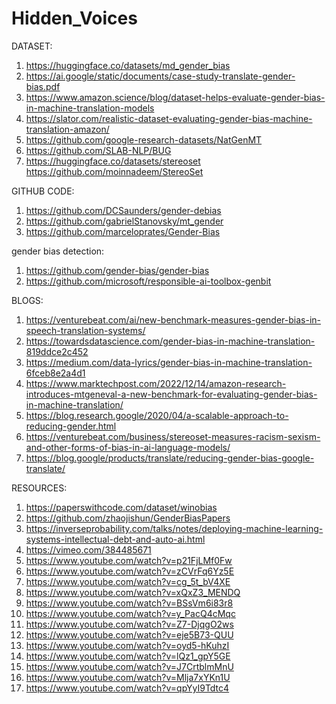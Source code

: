 # Hidden_Voices

DATASET:
1. https://huggingface.co/datasets/md_gender_bias
2. https://ai.google/static/documents/case-study-translate-gender-bias.pdf
3. https://www.amazon.science/blog/dataset-helps-evaluate-gender-bias-in-machine-translation-models
4. https://slator.com/realistic-dataset-evaluating-gender-bias-machine-translation-amazon/
5. https://github.com/google-research-datasets/NatGenMT
6. https://github.com/SLAB-NLP/BUG
7. https://huggingface.co/datasets/stereoset
   https://github.com/moinnadeem/StereoSet


GITHUB CODE:
1. https://github.com/DCSaunders/gender-debias
2. https://github.com/gabrielStanovsky/mt_gender
3. https://github.com/marceloprates/Gender-Bias

  gender bias detection:
1. https://github.com/gender-bias/gender-bias
2. https://github.com/microsoft/responsible-ai-toolbox-genbit


BLOGS:
1. https://venturebeat.com/ai/new-benchmark-measures-gender-bias-in-speech-translation-systems/
2. https://towardsdatascience.com/gender-bias-in-machine-translation-819ddce2c452
3. https://medium.com/data-lyrics/gender-bias-in-machine-translation-6fceb8e2a4d1
4. https://www.marktechpost.com/2022/12/14/amazon-research-introduces-mtgeneval-a-new-benchmark-for-evaluating-gender-bias-in-machine-translation/
5. https://blog.research.google/2020/04/a-scalable-approach-to-reducing-gender.html
6. https://venturebeat.com/business/stereoset-measures-racism-sexism-and-other-forms-of-bias-in-ai-language-models/
7. https://blog.google/products/translate/reducing-gender-bias-google-translate/


RESOURCES:
1. https://paperswithcode.com/dataset/winobias
2. https://github.com/zhaojishun/GenderBiasPapers
3. https://inverseprobability.com/talks/notes/deploying-machine-learning-systems-intellectual-debt-and-auto-ai.html
4. https://vimeo.com/384485671
5. https://www.youtube.com/watch?v=p21FjLMf0Fw
6. https://www.youtube.com/watch?v=zCVrFq6Yz5E
7. https://www.youtube.com/watch?v=cg_5t_bV4XE
8. https://www.youtube.com/watch?v=xQxZ3_MENDQ
9. https://www.youtube.com/watch?v=BSsVm6i83r8
10. https://www.youtube.com/watch?v=y_PacQ4cMqc
11. https://www.youtube.com/watch?v=Z7-DjqgO2ws
12. https://www.youtube.com/watch?v=eje5B73-QUU
13. https://www.youtube.com/watch?v=oyd5-hKuhzI
14. https://www.youtube.com/watch?v=lQz1_gpY5GE
15. https://www.youtube.com/watch?v=J7CrtblmMnU
16. https://www.youtube.com/watch?v=Mlja7xYKn1U
17. https://www.youtube.com/watch?v=qpYyI9Tdtc4

